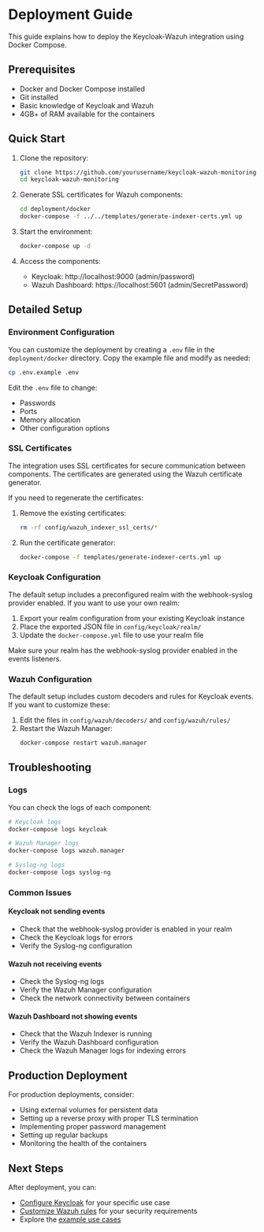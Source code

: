 # Deployment Guide

This guide explains how to deploy the Keycloak-Wazuh integration using Docker Compose.

## Prerequisites

- Docker and Docker Compose installed
- Git installed
- Basic knowledge of Keycloak and Wazuh
- 4GB+ of RAM available for the containers

## Quick Start

1. Clone the repository:
   ```bash
   git clone https://github.com/yourusername/keycloak-wazuh-monitoring.git
   cd keycloak-wazuh-monitoring
   ```

2. Generate SSL certificates for Wazuh components:
   ```bash
   cd deployment/docker
   docker-compose -f ../../templates/generate-indexer-certs.yml up
   ```

3. Start the environment:
   ```bash
   docker-compose up -d
   ```

4. Access the components:
   - Keycloak: http://localhost:9000 (admin/password)
   - Wazuh Dashboard: https://localhost:5601 (admin/SecretPassword)

## Detailed Setup

### Environment Configuration

You can customize the deployment by creating a `.env` file in the `deployment/docker` directory. Copy the example file and modify as needed:

```bash
cp .env.example .env
```

Edit the `.env` file to change:
- Passwords
- Ports
- Memory allocation
- Other configuration options

### SSL Certificates

The integration uses SSL certificates for secure communication between components. The certificates are generated using the Wazuh certificate generator.

If you need to regenerate the certificates:

1. Remove the existing certificates:
   ```bash
   rm -rf config/wazuh_indexer_ssl_certs/*
   ```

2. Run the certificate generator:
   ```bash
   docker-compose -f templates/generate-indexer-certs.yml up
   ```

### Keycloak Configuration

The default setup includes a preconfigured realm with the webhook-syslog provider enabled. If you want to use your own realm:

1. Export your realm configuration from your existing Keycloak instance
2. Place the exported JSON file in `config/keycloak/realm/`
3. Update the `docker-compose.yml` file to use your realm file

Make sure your realm has the webhook-syslog provider enabled in the events listeners.

### Wazuh Configuration

The default setup includes custom decoders and rules for Keycloak events. If you want to customize these:

1. Edit the files in `config/wazuh/decoders/` and `config/wazuh/rules/`
2. Restart the Wazuh Manager:
   ```bash
   docker-compose restart wazuh.manager
   ```

## Troubleshooting

### Logs

You can check the logs of each component:

```bash
# Keycloak logs
docker-compose logs keycloak

# Wazuh Manager logs
docker-compose logs wazuh.manager

# Syslog-ng logs
docker-compose logs syslog-ng
```

### Common Issues

#### Keycloak not sending events

- Check that the webhook-syslog provider is enabled in your realm
- Check the Keycloak logs for errors
- Verify the Syslog-ng configuration

#### Wazuh not receiving events

- Check the Syslog-ng logs
- Verify the Wazuh Manager configuration
- Check the network connectivity between containers

#### Wazuh Dashboard not showing events

- Check that the Wazuh Indexer is running
- Verify the Wazuh Dashboard configuration
- Check the Wazuh Manager logs for indexing errors

## Production Deployment

For production deployments, consider:

- Using external volumes for persistent data
- Setting up a reverse proxy with proper TLS termination
- Implementing proper password management
- Setting up regular backups
- Monitoring the health of the containers

## Next Steps

After deployment, you can:

- [Configure Keycloak](keycloak-configuration.md) for your specific use case
- [Customize Wazuh rules](wazuh-configuration.md) for your security requirements
- Explore the [example use cases](../examples/README.md)